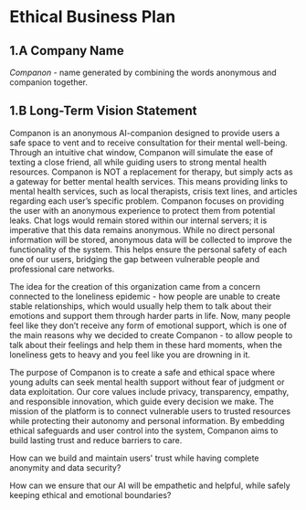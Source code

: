 # Ethical Business Plan
## 1.A Company Name
*Companon* - name generated by combining the words anonymous and companion together.

## 1.B Long-Term Vision Statement
Companon is an anonymous AI-companion designed to provide users a safe space to vent and to receive consultation for their mental well-being. Through an intuitive chat window, Companon will simulate the ease of texting a close friend, all while guiding users to strong mental health resources.  Companon is NOT a replacement for therapy, but simply acts as a gateway for better mental health services. This means providing links to mental health services, such as local therapists, crisis text lines, and articles regarding each user’s specific problem. Companon focuses on providing the user with an anonymous experience to protect them from potential leaks. Chat logs would remain stored within our internal servers; it is imperative that this data remains anonymous. While no direct personal information will be stored, anonymous data will be collected to improve the functionality of the system. This helps ensure the personal safety of each one of our users, bridging the gap between vulnerable people and professional care networks. 

The idea for the creation of this organization came from a concern connected to the loneliness epidemic - how people are unable to create stable relationships, which would usually help them to talk about their emotions and support them through harder parts in life. Now, many people feel like they don’t receive any form of emotional support, which is one of the main reasons why we decided to create Companon - to allow people to talk about their feelings and help them in these hard moments, when the loneliness gets to heavy and you feel like you are drowning in it.

The purpose of Companon is to create a safe and ethical space where young adults can seek mental health support without fear of judgment or data exploitation. Our core values include privacy, transparency, empathy, and responsible innovation, which guide every decision we make. The mission of the platform is to connect vulnerable users to trusted resources while protecting their autonomy and personal information. By embedding ethical safeguards and user control into the system, Companon aims to build lasting trust and reduce barriers to care.

How can we build and maintain users' trust while having complete anonymity and data security?

How can we ensure that our AI will be empathetic and helpful, while safely keeping ethical and emotional boundaries?
